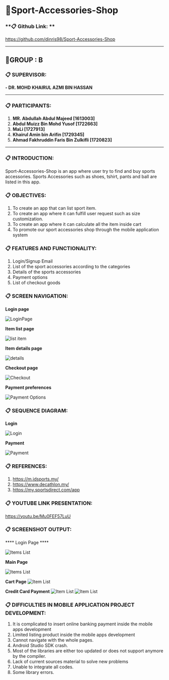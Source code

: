 # **:file_folder:Sport-Accessories-Shop**
### **:clipboard: Github Link: **
https://github.com/dinris98/Sport-Accessories-Shop


* * * * *
## **:open_file_folder:GROUP  : B**
### **:clipboard: SUPERVISOR:**




**- DR. MOHD KHAIRUL AZMI BIN HASSAN**

* * * * *
### **:clipboard: PARTICIPANTS:**

1. **MR. Abdullah Abdul Majeed [1613003]**
2. **Abdul Muizz Bin Mohd Yusof [1722663]**
3. **MaLi [1727913]**
4. **Khairul Amin bin Arifin [1729345]**
5. **Ahmad Fakhruddin Faris Bin Zulkifli [1720823]**
* * * * *
### **:clipboard: INTRODUCTION:**

Sport-Accessories-Shop is an app where user try to find and buy sports accessories. Sports Accessories such as shoes, tshirt, pants and ball are listed in this app. 

### **:clipboard: OBJECTIVES:**

1. To create an app that can list sport item.
2. To create an app where it can fulfill user request such as size customization.
3. To create an app where it can calculate all the item inside cart
4. To promote our sport accessories shop through the mobile application system

### **:clipboard: FEATURES AND FUNCTIONALITY:**

1. Login/Signup Email 
2. List of the sport accessories according to the categories
3. Details of the sports accessories
4. Payment options
5. List of checkout goods



### **:clipboard: SCREEN NAVIGATION:**

**Login page**



![LoginPage](https://github.com/dinris98/Sport-Accessories-Shop/blob/main/LoginInterface.png)



**Item list page**


![list item](https://github.com/dinris98/Sport-Accessories-Shop/blob/main/list%20item.PNG)

**Item details page**


![details](https://github.com/dinris98/Sport-Accessories-Shop/blob/main/product%20details.png)

**Checkout page**


![Checkout](https://github.com/dinris98/Sport-Accessories-Shop/blob/56947d97b275e5feac91c8e12ffba9275a43ae4b/Checkout.jpg)

**Payment preferences**



![Payment Options](https://github.com/dinris98/Sport-Accessories-Shop/blob/610c6a3b4a3fde5b893ace33bb98a0dbdc1c1b13/Payment%20Option.PNG)

### **:clipboard: SEQUENCE DIAGRAM:**
**Login**


![Login](https://github.com/dinris98/Sport-Accessories-Shop/blob/main/Login.png?raw=true)


**Payment**


![Payment](https://github.com/dinris98/Sport-Accessories-Shop/blob/main/Payment.png?raw=true)

### **:clipboard: REFERENCES:**

1. https://m.jdsports.my/
2. https://www.decathlon.my/
3. https://my.sportsdirect.com/app

### **:clipboard: YOUTUBE LINK PRESENTATION:**
https://youtu.be/Mu0FEF57LuU

### **:clipboard: SCREENSHOT OUTPUT:**

**** Login Page ****

![Items List](https://github.com/dinris98/Sport-Accessories-Shop/blob/main/Items%20List.jpg?raw=false)



**Main Page**




![Items List](https://github.com/dinris98/Sport-Accessories-Shop/blob/main/Items%20List.jpg?raw=false)




**Cart Page**
![Item List](https://github.com/dinris98/Sport-Accessories-Shop/blob/19d95358938e4c6507f83b0af86a537459a4566f/cart%20screen.png)




**Credit Card Payment**
![Item List](https://github.com/dinris98/Sport-Accessories-Shop/blob/main/Screenshot_20210613-202502.png)
![Item List](https://github.com/dinris98/Sport-Accessories-Shop/blob/main/Screenshot_20210613-202558.png)
### **:clipboard: DIFFICULTIES IN MOBILE APPLICATION PROJECT DEVELOPMENT:**

1. It is complicated to insert online banking payment inside the mobile apps development
2. Limited listing product inside the mobile apps development
3. Cannot navigate with the whole pages.
4. Android Studio SDK crash.
5. Most of the libraries are either too updated or does not support anymore by the compiler.
6. Lack of current sources material to solve new problems
7. Unable to integrate all codes.
8. Some library errors.
